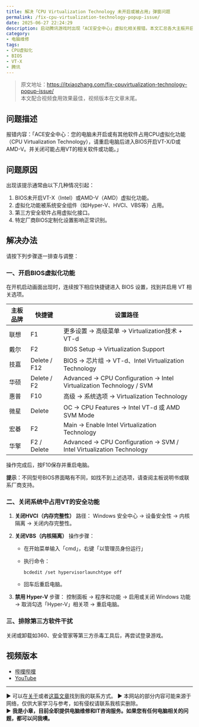 ```yaml
---
title: 解决「CPU Virtualization Technology 未开启或被占用」弹窗问题
permalink: /fix-cpu-virtualization-technology-popup-issue/
date: 2025-06-27 22:24:29
description: 启动腾讯游戏时出现「ACE安全中心」虚拟化相关报错。本文汇总各大主板开启虚拟化设置方法，并提供关闭HVCI、VBS、Hyper-V等系统占用功能的详细步骤，帮助用户彻底排查并解决弹窗问题。
category:
- 电脑维修
tags:
- CPU虚拟化
- BIOS
- VT-X
- 腾讯
---
```


> 原文地址：<https://itxiaozhang.com/fix-cpuvirtualization-technology-popup-issue/>  
> 本文配合视频食用效果最佳，视频版本在文章末尾。

## 问题描述

报错内容：「ACE安全中心：您的电脑未开启或有其他软件占用CPU虚拟化功能（CPU Virtualization Technology），请重启电脑后进入BIOS开启VT-X/D或AMD-V。并关闭可能占用VT的相关软件或功能。」

## 问题原因

出现该提示通常由以下几种情况引起：

1. BIOS未开启VT-X（Intel）或AMD-V（AMD）虚拟化功能。
2. 虚拟化功能被系统安全组件（如Hyper-V、HVCI、VBS等）占用。
3. 第三方安全软件占用虚拟化接口。
4. 特定厂商BIOS定制化设置影响正常识别。

## 解决办法

请按下列步骤逐一排查与调整：

### 一、开启BIOS虚拟化功能

在开机启动画面出现时，连续按下相应快捷键进入 BIOS 设置，找到并启用 VT 相关选项。

| 主板品牌 | 快捷键          | 设置路径                                                                 |
| ---- | ------------ | -------------------------------------------------------------------- |
| 联想   | F1           | 更多设置 → 高级菜单 → Virtualization技术 + VT-d                                |
| 戴尔   | F2           | BIOS Setup → Virtualization Support                                  |
| 技嘉   | Delete / F12 | BIOS → 芯片组 → VT-d、Intel Virtualization Technology                    |
| 华硕   | Delete / F2  | Advanced → CPU Configuration → Intel Virtualization Technology / SVM |
| 惠普   | F10          | 高级 → 系统选项 → Virtualization Technology                                |
| 微星   | Delete       | OC → CPU Features → Intel VT-d 或 AMD SVM Mode                        |
| 宏碁   | F2           | Main → Enable Intel Virtualization Technology                        |
| 华擎   | F2 / Delete  | Advanced → CPU Configuration → SVM / Intel Virtualization Technology |

操作完成后，按F10保存并重启电脑。

**提示**：不同型号BIOS界面略有不同，如找不到上述选项，请查阅主板说明书或联系厂商支持。

### 二、关闭系统中占用VT的安全功能

1. **关闭HVCI（内存完整性）**
   路径：
   Windows 安全中心 → 设备安全性 → 内核隔离 → 关闭内存完整性。

2. **关闭VBS（内核隔离）**
   操作步骤：

   * 在开始菜单输入「cmd」，右键「以管理员身份运行」
   * 执行命令：

     ```
     bcdedit /set hypervisorlaunchtype off
     ```

   * 回车后重启电脑。

3. **禁用 Hyper-V**
   步骤：
   控制面板 → 程序和功能 → 启用或关闭 Windows 功能 → 取消勾选「Hyper-V」相关项 → 重启电脑。

### 三、排除第三方软件干扰

关闭或卸载如360、安全管家等第三方杀毒工具后，再尝试登录游戏。

## 视频版本

* [哔哩哔哩](https://space.bilibili.com/3546607630944387)
* [YouTube](https://www.youtube.com/@itxiaozhang)

---
▶ 可以在[关于](https://itxiaozhang.com/about/)或者[这篇文章](https://itxiaozhang.com/about-computer-repair-services-with-me/)找到我的联系方式。
▶ 本网站的部分内容可能来源于网络，仅供大家学习与参考，如有侵权请联系我核实删除。  
▶ **我是小章，目前全职提供电脑维修和IT咨询服务。如果您有任何电脑相关的问题，都可以问我噢。**  
